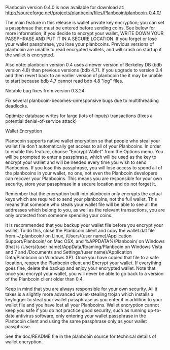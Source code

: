 Planbcoin version 0.4.0 is now available for download at:
http://sourceforge.net/projects/planbcoin/files/Planbcoin/planbcoin-0.4.0/

The main feature in this release is wallet private key encryption;
you can set a passphrase that must be entered before sending coins.
See below for more information; if you decide to encrypt your wallet,
WRITE DOWN YOUR PASSPHRASE AND PUT IT IN A SECURE LOCATION. If you
forget or lose your wallet passphrase, you lose your planbcoins.
Previous versions of planbcoin are unable to read encrypted wallets,
and will crash on startup if the wallet is encrypted.

Also note: planbcoin version 0.4 uses a newer version of Berkeley DB
(bdb version 4.8) than previous versions (bdb 4.7). If you upgrade
to version 0.4 and then revert back to an earlier version of planbcoin
the it may be unable to start because bdb 4.7 cannot read bdb 4.8
"log" files.


Notable bug fixes from version 0.3.24:

Fix several planbcoin-becomes-unresponsive bugs due to multithreading
deadlocks.

Optimize database writes for large (lots of inputs) transactions
(fixes a potential denial-of-service attack)


Wallet Encryption

Planbcoin supports native wallet encryption so that people who steal your
wallet file don't automatically get access to all of your Planbcoins.
In order to enable this feature, choose "Encrypt Wallet" from the
Options menu.  You will be prompted to enter a passphrase, which
will be used as the key to encrypt your wallet and will be needed
every time you wish to send Planbcoins.  If you lose this passphrase,
you will lose access to spend all of the planbcoins in your wallet,
no one, not even the Planbcoin developers can recover your Planbcoins.
This means you are responsible for your own security, store your
passphrase in a secure location and do not forget it.

Remember that the encryption built into planbcoin only encrypts the
actual keys which are required to send your planbcoins, not the full
wallet.  This means that someone who steals your wallet file will
be able to see all the addresses which belong to you, as well as the
relevant transactions, you are only protected from someone spending
your coins.

It is recommended that you backup your wallet file before you
encrypt your wallet.  To do this, close the Planbcoin client and
copy the wallet.dat file from ~/.planbcoin/ on Linux, /Users/(user
name)/Application Support/Planbcoin/ on Mac OSX, and %APPDATA%/Planbcoin/
on Windows (that is /Users/(user name)/AppData/Roaming/Planbcoin on
Windows Vista and 7 and /Documents and Settings/(user name)/Application
Data/Planbcoin on Windows XP).  Once you have copied that file to a
safe location, reopen the Planbcoin client and Encrypt your wallet.
If everything goes fine, delete the backup and enjoy your encrypted
wallet.  Note that once you encrypt your wallet, you will never be
able to go back to a version of the Planbcoin client older than 0.4.

Keep in mind that you are always responsible for your own security.
All it takes is a slightly more advanced wallet-stealing trojan which
installs a keylogger to steal your wallet passphrase as you enter it
in addition to your wallet file and you have lost all your Planbcoins.
Wallet encryption cannot keep you safe if you do not practice
good security, such as running up-to-date antivirus software, only
entering your wallet passphrase in the Planbcoin client and using the
same passphrase only as your wallet passphrase.

See the doc/README file in the planbcoin source for technical details
of wallet encryption.
